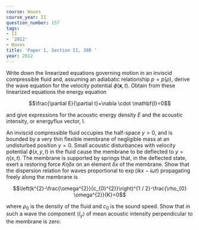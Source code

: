 ```yaml
---
course: Waves
course_year: II
question_number: 157
tags:
- II
- '2012'
- Waves
title: 'Paper 1, Section II, 39D '
year: 2012
---
```




Write down the linearized equations governing motion in an inviscid compressible fluid and, assuming an adiabatic relationship $p=p(\rho)$, derive the wave equation for the velocity potential $\phi(\mathbf{x}, t)$. Obtain from these linearized equations the energy equation

$$\frac{\partial E}{\partial t}+\nabla \cdot \mathbf{I}=0$$

and give expressions for the acoustic energy density $E$ and the acoustic intensity, or energyflux vector, I.

An inviscid compressible fluid occupies the half-space $y>0$, and is bounded by a very thin flexible membrane of negligible mass at an undisturbed position $y=0$. Small acoustic disturbances with velocity potential $\phi(x, y, t)$ in the fluid cause the membrane to be deflected to $y=\eta(x, t)$. The membrane is supported by springs that, in the deflected state, exert a restoring force $K \eta \delta x$ on an element $\delta x$ of the membrane. Show that the dispersion relation for waves proportional to $\exp (i k x-i \omega t)$ propagating freely along the membrane is

$$\left(k^{2}-\frac{\omega^{2}}{c_{0}^{2}}\right)^{1 / 2}-\frac{\rho_{0} \omega^{2}}{K}=0$$

where $\rho_{0}$ is the density of the fluid and $c_{0}$ is the sound speed. Show that in such a wave the component $\left\langle I_{y}\right\rangle$ of mean acoustic intensity perpendicular to the membrane is zero.